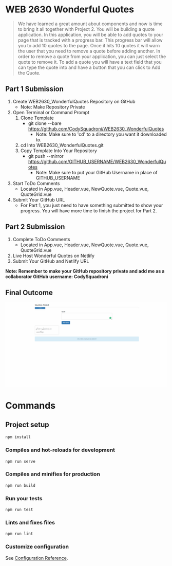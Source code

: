# WEB 2630 Wonderful Quotes
> We have learned a great amount about components and now is time to bring it all together with Project 2. You will be building a quote application. In this application, you will be able to add quotes to your page that is tracked with a progress bar. This progress bar will allow you to add 10 quotes to the page. Once it hits 10 quotes it will warn the user that you need to remove a quote before adding another. In order to remove a quote from your application, you can just select the quote to remove it. To add a quote you will have a text field that you can type the quote into and have a button that you can click to Add the Quote.

## Part 1 Submission

1. Create WEB2630_WonderfulQuotes Repository on GitHub
    * Note: Make Repository Private
2. Open Terminal or Command Prompt
    1. Clone Template
        * git clone --bare https://github.com/CodySquadroni/WEB2630_WonderfulQuotes
            * Note: Make sure to 'cd' to a directory you want it downloaded to.
    2. cd Into WEB2630_WonderfulQuotes.git
    3. Copy Template Into Your Repository
        * git push --mirror https://github.com/GITHUB_USERNAME/WEB2630_WonderfulQuotes
            * Note: Make sure to put your GitHub Username in place of GITHUB_USERNAME
3. Start ToDo Comments
    * Located in App.vue, Header.vue, NewQuote.vue, Quote.vue, QuoteGrid.vue
4. Submit Your GitHub URL
    * For Part 1, you just need to have something submitted to show your progress. You will have more time to finish the project for Part 2.

## Part 2 Submission

1. Complete ToDo Comments
    * Located in App.vue, Header.vue, NewQuote.vue, Quote.vue, QuoteGrid.vue
2. Live Host Wonderful Quotes on Netlify
3. Submit Your GitHub and Netlify URL

**Note: Remember to make your GitHub repository private and add me as a collaborator GitHub username: CodySquadroni**

## Final Outcome

![](WonderfulQuotes_Finished.gif)

# Commands

## Project setup
```
npm install
```

### Compiles and hot-reloads for development
```
npm run serve
```

### Compiles and minifies for production
```
npm run build
```

### Run your tests
```
npm run test
```

### Lints and fixes files
```
npm run lint
```

### Customize configuration
See [Configuration Reference](https://cli.vuejs.org/config/).
